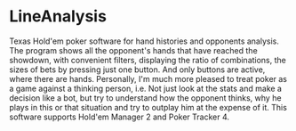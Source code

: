 # LineAnalysis
Texas Hold'em poker software for hand histories and opponents analysis.
The program shows all the opponent's hands that have reached the showdown, with convenient filters, displaying the ratio of combinations, the sizes of bets by pressing just one button. And only buttons are active, where there are hands.
Personally, I'm much more pleased to treat poker as a game against a thinking person, i.e. Not just look at the stats and make a decision like a bot, but try to understand how the opponent thinks, why he plays in this or that situation and try to outplay him at the expense of it.
This software supports Hold'em Manager 2 and Poker Tracker 4.
